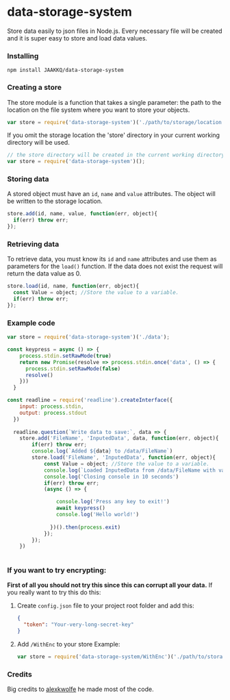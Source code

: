 # data-storage-system
Store data easily to json files in Node.js. Every necessary file will be created and it is super easy to store and load data values. 

### Installing

```
npm install JAAKKQ/data-storage-system
```

### Creating a store
The store module is a function that takes a single parameter: the path to the location on the file system where you want to store your objects. 

```javascript
var store = require('data-storage-system')('./path/to/storage/location');
```

If you omit the storage location the 'store' directory in your current working directory will be used.

```javascript
// the store directory will be created in the current working directory
var store = require('data-storage-system')();
```

### Storing data

A stored object must have an `id`, `name` and `value` attributes. The object
will be written to the storage location. 

```javascript
store.add(id, name, value, function(err, object){
  if(err) throw err;
});
```

### Retrieving data

To retrieve data, you must know its `id` and `name` attributes and use them as parameters for the `load()` function.
If the data does not exist the request will return the data value as 0.

```javascript
store.load(id, name, function(err, object){
  const Value = object; //Store the value to a variable.
  if(err) throw err;
});
```

### Example code

```javascript
var store = require('data-storage-system')('./data');

const keypress = async () => {
    process.stdin.setRawMode(true)
    return new Promise(resolve => process.stdin.once('data', () => {
      process.stdin.setRawMode(false)
      resolve()
    }))
  }

const readline = require('readline').createInterface({
    input: process.stdin,
    output: process.stdout
  })
  
  readline.question(`Write data to save:`, data => {
    store.add('FileName', 'InputedData', data, function(err, object){
        if(err) throw err;
        console.log(`Added ${data} to /data/FileName`)
        store.load('FileName', 'InputedData', function(err, object){
            const Value = object; //Store the value to a variable.
            console.log(`Loaded InputedData from /data/FileName with value "${Value}"`);
            console.log('Closing console in 10 seconds')
            if(err) throw err;
            (async () => {

                console.log('Press any key to exit!')
                await keypress()
                console.log('Hello world!')
              
              })().then(process.exit)
            });
        });
    })
  
```

### If you want to try encrypting:
**First of all you should not try this since this can corrupt all your data.**
If you really want to try this do this:

1. Create `config.json` file to your project root folder and add this:
    ```json
    {
      "token": "Your-very-long-secret-key"
    }
    ```
2. Add `/WithEnc` to your store
    Example:
     ```javascript
     var store = require('data-storage-system/WithEnc')('./path/to/storage/location');
      ``` 

### Credits

Big credits to [alexkwolfe](https://github.com/alexkwolfe/json-fs-store) he made most of the code.
